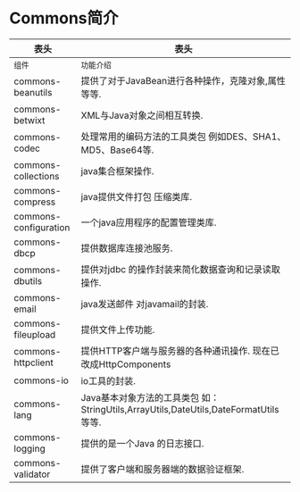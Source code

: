 

# Commons简介

| 表头 | 表头 |
| --- | --- |
| `组件` | `功能介绍` |
| commons-beanutils | 提供了对于JavaBean进行各种操作，克隆对象,属性等等. |
| commons-betwixt | XML与Java对象之间相互转换. |
| commons-codec | 处理常用的编码方法的工具类包 例如DES、SHA1、MD5、Base64等. |
| commons-collections | java集合框架操作. |
| commons-compress | java提供文件打包 压缩类库. |
| commons-configuration | 一个java应用程序的配置管理类库. |
| commons-dbcp | 提供数据库连接池服务. |
| commons-dbutils | 提供对jdbc 的操作封装来简化数据查询和记录读取操作. |
| commons-email | java发送邮件 对javamail的封装. |
| commons-fileupload | 提供文件上传功能. |
| commons-httpclient | 提供HTTP客户端与服务器的各种通讯操作. 现在已改成HttpComponents |
| commons-io | io工具的封装. |
| commons-lang | Java基本对象方法的工具类包 如：StringUtils,ArrayUtils,DateUtils,DateFormatUtils等等. |
| commons-logging | 提供的是一个Java 的日志接口. |
| commons-validator | 提供了客户端和服务器端的数据验证框架. |